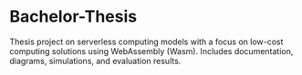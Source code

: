 # Bachelor-Thesis
Thesis project on serverless computing models with a focus on low-cost computing solutions using WebAssembly (Wasm). Includes documentation, diagrams, simulations, and evaluation results.
